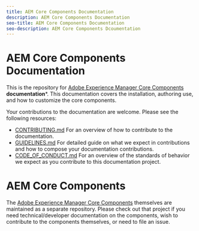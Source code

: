 ```yaml
---
title: AEM Core Components Documentation
description: AEM Core Components Documentation
seo-title: AEM Core Components Documentation
seo-description: AEM Core Components Dcoumentation
---
```


# AEM Core Components Documentation

This is the repository for [Adobe Experience Manager Core Components](https://github.com/adobe/aem-core-wcm-components)  **documentation***. This documentation covers the installation, authoring use, and how to customize the core components.

Your contributions to the documentation are welcome. Please see the following resources:

* [CONTRIBUTING.md](CONTRIBUTING.md) For an overview of how to contribute to the documentation.
* [GUIDELINES.md](GUIDELINES.md) For detailed guide on what we expect in contributions and how to compose your documentation contributions.
* [CODE_OF_CONDUCT.md](CODE_OF_CONDUCT.md) For an overview of the standards of behavior we expect as you contribute to this documentation project.

# AEM Core Components

The [Adobe Experience Manager Core Components](https://github.com/adobe/aem-core-wcm-components) themselves are maintained as a separate repository. Please check out that project if you need technical/developer documentation on the components, wish to contribute to the components themselves, or need to file an issue.